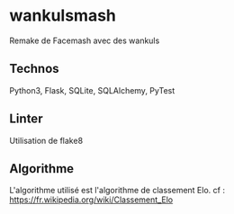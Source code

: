 # wankulsmash
Remake de Facemash avec des wankuls

## Technos
Python3, Flask, SQLite, SQLAlchemy, PyTest

## Linter
Utilisation de flake8

## Algorithme
L'algorithme utilisé est l'algorithme de classement Elo. cf : https://fr.wikipedia.org/wiki/Classement_Elo